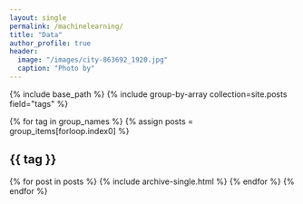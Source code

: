 ```yaml
---
layout: single
permalink: /machinelearning/
title: "Data"
author_profile: true
header:
  image: "/images/city-863692_1920.jpg"
  caption: "Photo by"
---
```


{% include base_path %}
{% include group-by-array collection=site.posts field="tags" %}

{% for tag in group_names %}
  {% assign posts = group_items[forloop.index0] %}
  <h2 id="{{ tag | slugify }}" class="archive__subtitle">{{ tag }}</h2>
  {% for post in posts %}
    {% include archive-single.html %}
  {% endfor %}
{% endfor %}
